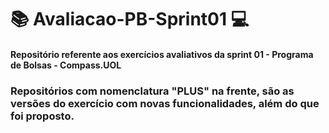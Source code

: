 # :books: Avaliacao-PB-Sprint01 :computer:
#### Repositório referente aos exercícios avaliativos da sprint 01 - Programa de Bolsas - Compass.UOL

### Repositórios com nomenclatura "PLUS" na frente, são as versões do exercício com novas funcionalidades, além do que foi proposto.
